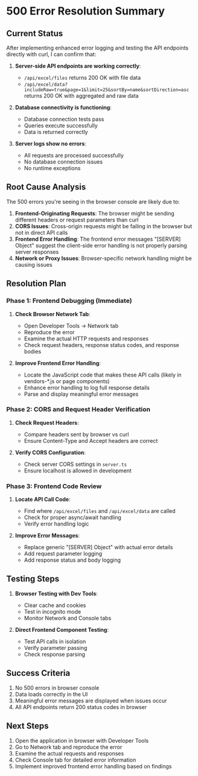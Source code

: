 # 500 Error Resolution Summary

## Current Status

After implementing enhanced error logging and testing the API endpoints directly with curl, I can confirm that:

1. **Server-side API endpoints are working correctly**:
   - `/api/excel/files` returns 200 OK with file data
   - `/api/excel/data?includeRaw=true&page=1&limit=25&sortBy=name&sortDirection=asc` returns 200 OK with aggregated and raw data

2. **Database connectivity is functioning**:
   - Database connection tests pass
   - Queries execute successfully
   - Data is returned correctly

3. **Server logs show no errors**:
   - All requests are processed successfully
   - No database connection issues
   - No runtime exceptions

## Root Cause Analysis

The 500 errors you're seeing in the browser console are likely due to:

1. **Frontend-Originating Requests**: The browser might be sending different headers or request parameters than curl
2. **CORS Issues**: Cross-origin requests might be failing in the browser but not in direct API calls
3. **Frontend Error Handling**: The frontend error messages "[SERVER] Object" suggest the client-side error handling is not properly parsing server responses
4. **Network or Proxy Issues**: Browser-specific network handling might be causing issues

## Resolution Plan

### Phase 1: Frontend Debugging (Immediate)

1. **Check Browser Network Tab**:
   - Open Developer Tools → Network tab
   - Reproduce the error
   - Examine the actual HTTP requests and responses
   - Check request headers, response status codes, and response bodies

2. **Improve Frontend Error Handling**:
   - Locate the JavaScript code that makes these API calls (likely in vendors-*.js or page components)
   - Enhance error handling to log full response details
   - Parse and display meaningful error messages

### Phase 2: CORS and Request Header Verification

1. **Check Request Headers**:
   - Compare headers sent by browser vs curl
   - Ensure Content-Type and Accept headers are correct

2. **Verify CORS Configuration**:
   - Check server CORS settings in `server.ts`
   - Ensure localhost is allowed in development

### Phase 3: Frontend Code Review

1. **Locate API Call Code**:
   - Find where `/api/excel/files` and `/api/excel/data` are called
   - Check for proper async/await handling
   - Verify error handling logic

2. **Improve Error Messages**:
   - Replace generic "[SERVER] Object" with actual error details
   - Add request parameter logging
   - Add response status and body logging

## Testing Steps

1. **Browser Testing with Dev Tools**:
   - Clear cache and cookies
   - Test in incognito mode
   - Monitor Network and Console tabs

2. **Direct Frontend Component Testing**:
   - Test API calls in isolation
   - Verify parameter passing
   - Check response parsing

## Success Criteria

1. No 500 errors in browser console
2. Data loads correctly in the UI
3. Meaningful error messages are displayed when issues occur
4. All API endpoints return 200 status codes in browser

## Next Steps

1. Open the application in browser with Developer Tools
2. Go to Network tab and reproduce the error
3. Examine the actual requests and responses
4. Check Console tab for detailed error information
5. Implement improved frontend error handling based on findings